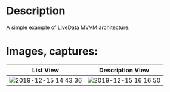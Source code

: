 # Description

A simple example of LiveData MVVM architecture. 

# Images, captures:


List View | Description View
------------ | -------------
![2019-12-15 14 43 36](https://user-images.githubusercontent.com/13289298/70866517-8274fc80-1f49-11ea-8959-312991642961.gif) | ![2019-12-15 16 16 50](https://user-images.githubusercontent.com/13289298/70867639-61ff6f00-1f56-11ea-9eff-5977a8ca5b19.gif) 
